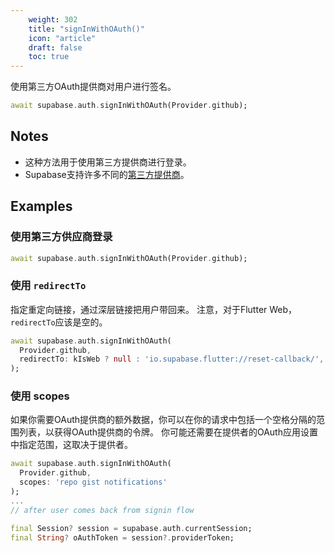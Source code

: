 ```yaml
---
    weight: 302
    title: "signInWithOAuth()"
    icon: "article"
    draft: false
    toc: true
---
```


使用第三方OAuth提供商对用户进行签名。


```dart
await supabase.auth.signInWithOAuth(Provider.github);
```






## Notes

- 这种方法用于使用第三方提供商进行登录。
- Supabase支持许多不同的[第三方提供商](https://supabase.com/docs/app/auth/auth#providers)。










## Examples

### 使用第三方供应商登录



```dart
await supabase.auth.signInWithOAuth(Provider.github);
```

### 使用 `redirectTo`

指定重定向链接，通过深层链接把用户带回来。
注意，对于Flutter Web，`redirectTo`应该是空的。


```dart
await supabase.auth.signInWithOAuth(
  Provider.github,
  redirectTo: kIsWeb ? null : 'io.supabase.flutter://reset-callback/',
);
```

### 使用 scopes

如果你需要OAuth提供商的额外数据，你可以在你的请求中包括一个空格分隔的范围列表，以获得OAuth提供商的令牌。
你可能还需要在提供者的OAuth应用设置中指定范围，这取决于提供者。


```dart
await supabase.auth.signInWithOAuth(
  Provider.github,
  scopes: 'repo gist notifications'
);
...
// after user comes back from signin flow

final Session? session = supabase.auth.currentSession;
final String? oAuthToken = session?.providerToken;
```
